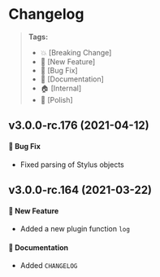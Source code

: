 Changelog
=========

> **Tags:**
> - :boom:       [Breaking Change]
> - :rocket:     [New Feature]
> - :bug:        [Bug Fix]
> - :memo:       [Documentation]
> - :house:      [Internal]
> - :nail_care:  [Polish]

## v3.0.0-rc.176 (2021-04-12)

#### :bug: Bug Fix

* Fixed parsing of Stylus objects

## v3.0.0-rc.164 (2021-03-22)

#### :rocket: New Feature

* Added a new plugin function `log`

#### :memo: Documentation

* Added `CHANGELOG`
